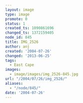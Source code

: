 ```yaml
---
layout: image
type: image
promote: 0
status: 1
created_ts: 1090861696
changed_ts: 1372159405
node_id: 845
title: IMG_2526
author: anj
created: '2004-07-26'
changed: '2013-06-25'
tags:
  - East Cape
images:
  - image/images/img_2526-845.jpg
url: "/2004/07/26/img_2526/"
aliases:
  - "/node/845/"
date: '2004-07-26'
---
```


